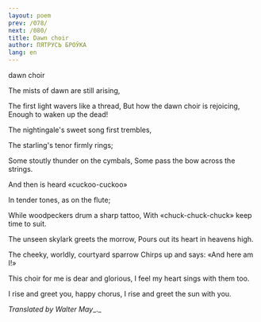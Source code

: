 ```yaml
---
layout: poem
prev: /078/
next: /080/
title: Dawn choir
author: ПЯТРУСЬ БРОЎКА
lang: en
---
```



 
dawn  choir

The mists of dawn are still arising,

The first light wavers like a thread, But how the dawn choir is rejoicing, Enough to waken up the dead!

The nightingale's sweet song first trembles,

The starling's tenor firmly rings;

Some stoutly thunder on the cymbals, Some pass the bow across the strings.

And then is heard «cuckoo-cuckoo»

In tender tones, as on the flute;

While woodpeckers drum a sharp tattoo, With «chuck-chuck-chuck» keep time to suit.

The unseen skylark greets the morrow, Pours out its heart in heavens high.

The cheeky, worldly, courtyard sparrow Chirps up and says: «And here am I!»

This choir for me is dear and glorious, I feel my heart sings with them too.

I rise and greet you, happy chorus, I rise and greet the sun with you.

_Translated by Walter May__._

  
